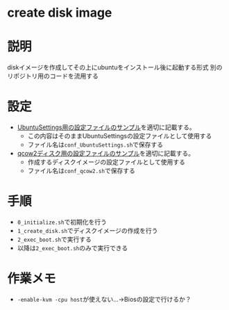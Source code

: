 # create disk image

# 説明
diskイメージを作成してその上にubuntuをインストール後に起動する形式
別のリポジトリ用のコードを流用する

# 設定
- [UbuntuSettings用の設定ファイルのサンプル](./conf/conf_UbuntuSettings-sample.sh)を適切に記載する。
    - この内容はそのままUbuntuSettingsの設定ファイルとして使用する
    - ファイル名は`conf_UbuntuSettings.sh`で保存する
- [qcow2ディスク用の設定ファイルのサンプル](./conf/conf_qcow2-sample.sh)を適切に記載する。
    - 作成するディスクイメージの設定ファイルとして使用する
    - ファイル名は`conf_qcow2.sh`で保存する

# 手順
- `0_initialize.sh`で初期化を行う
- `1_create_disk.sh`でディスクイメージの作成を行う
- `2_exec_boot.sh`で実行する
- 以降は`2_exec_boot.sh`のみで実行できる

# 作業メモ
- `-enable-kvm -cpu host`が使えない…→Biosの設定で行けるか？

